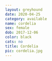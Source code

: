 ```yaml
---
layout: greyhound
date: 2020-04-25
category: available
name: cordelia
sex: female
dob: 2017-12-06
color: black
cats: no
title: Cordelia
pic: cordelia.jpg
---
```


